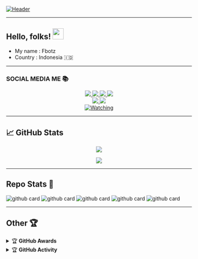 <!-- More info, tips and tricks for making GitHub Profile README can be found in my article at https://towardsdatascience.com/build-a-stunning-readme-for-your-github-profile-9b80434fe5d7 -->

[![Header](https://raw.githubusercontent.com/FbotzYT2/FbotzYT2/master/20211128_073024.jpg "Header")](https://martinheinz.dev/)

---

## Hello, folks! <img src="https://raw.githubusercontent.com/MartinHeinz/MartinHeinz/master/wave.gif" width="30px">

- My name : Fbotz
- Country : Indonesia 🇮🇩

---

### SOCIAL MEDIA ME 📚
<p align="center">
  <a href="https://instagram.com/fandyyy._"><img src="https://img.shields.io/badge/Instagram-E4405F?style=for-the-badge&logo=instagram&logoColor=white"/> 
  <a href="https://wa.me/message/FDEA65XQNZMAF1"><img src="https://img.shields.io/badge/WhatsApp-25D366?style=for-the-badge&logo=whatsapp&logoColor=white" />
  <a href="https://www.facebook.com/nazril.afandi.98"><img src="https://img.shields.io/badge/Facebook-%234267B2.svg?&style=for-the-badge&logo=facebook&logoColor=white" />
  <a href="https://youtube.com/channel/UCnuzOOUf9dgDaM2m0xtYWtg"><img src="https://img.shields.io/badge/YouTube-Fbotz Yt-ff0000?style=for-the-badge&logo=youtube&logoColor=ff0000&link=https://youtube.com/channel/UCnuzOOUf9dgDaM2m0xtYWtg" /><br>
  <a name=Fbotz&label=VIEWS&style=flat-square&color=orange" />
  <a href="https://github.com/FBOTZ-YT"><img src="https://img.shields.io/badge/-GitHub-black?style=flat-square&logo=github" /> 
  <a href="https://youtube.com/channel/UCnuzOOUf9dgDaM2m0xtYWtg"><img src="https://img.shields.io/youtube/channel/subscribers/UCnuzOOUf9dgDaM2m0xtYWtg?style=social" /> <br>
  <a href="https://komarev.com/ghpvc/?username=FBOTZ-YT&color=blue&style=flat-square&label=Profile+Views"><img title="Watching" src="https://komarev.com/ghpvc/?username=FBOTZ-YT&color=blue&style=flat-square&label=Profile+View"></a>
</p>

---

## &#x1f4c8; GitHub Stats

<p align="center"><a href="https://github.com/FBOTZ-YT"><img src="https://github-readme-stats.vercel.app/api?username=FBOTZ-YT&show_icons=true&theme=radical"></a></p>
<p align="center"><a href="https://github.com/FBOTZ-YT"><img src="https://github-readme-stats.vercel.app/api/top-langs/?username=FBOTZ-YT&theme=radical&layout=compact"></a></p> 

---

## Repo Stats 📝

![github card](https://github-readme-stats.vercel.app/api/pin/?username=FBOTZ-YT&repo=FBOTZ-YT&theme=dark)
![github card](https://github-readme-stats.vercel.app/api/pin/?username=FBOTZ-YT&repo=RyuBotzMD&theme=dark)
![github card](https://github-readme-stats.vercel.app/api/pin/?username=FBOTZ-YT&repo=Hisoka-Morou&theme=dark)
![github card](https://github-readme-stats.vercel.app/api/pin/?username=FBOTZ-YT&repo=ShiaoriBot-MD&theme=dark)
![github card](https://github-readme-stats.vercel.app/api/pin/?username=FBOTZ-YT&repo=Wabot-Aq&theme=dark)

---

## Other 🏆

<details>
    <summary>&#127942 <b>GitHub Awards</b></summary><br/>

![Github Trophy](https://github-profile-trophy.vercel.app/?username=phaticusthiccy)

</details>

<details>
    <summary>&#127942 <b>GitHub Activity</b></summary><br/>

![Metrics](https://metrics.lecoq.io/FbotzYT2?template=classic&repositories.forks=true&languages=1&languages.colors=github&languages.threshold=0%25&config.timezone=Asia%2FMakassar)

</details> 
